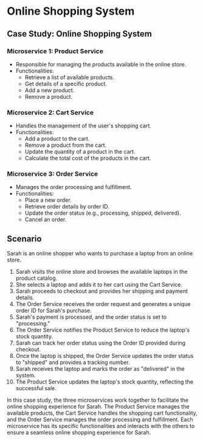 # Online Shopping System

## Case Study: Online Shopping System

### Microservice 1: Product Service
- Responsible for managing the products available in the online store.
- Functionalities:
  - Retrieve a list of available products.
  - Get details of a specific product.
  - Add a new product.
  - Remove a product.

### Microservice 2: Cart Service
- Handles the management of the user's shopping cart.
- Functionalities:
  - Add a product to the cart.
  - Remove a product from the cart.
  - Update the quantity of a product in the cart.
  - Calculate the total cost of the products in the cart.

### Microservice 3: Order Service
- Manages the order processing and fulfillment.
- Functionalities:
  - Place a new order.
  - Retrieve order details by order ID.
  - Update the order status (e.g., processing, shipped, delivered).
  - Cancel an order.

## Scenario
Sarah is an online shopper who wants to purchase a laptop from an online store.

1. Sarah visits the online store and browses the available laptops in the product catalog.
2. She selects a laptop and adds it to her cart using the Cart Service.
3. Sarah proceeds to checkout and provides her shipping and payment details.
4. The Order Service receives the order request and generates a unique order ID for Sarah's purchase.
5. Sarah's payment is processed, and the order status is set to "processing."
6. The Order Service notifies the Product Service to reduce the laptop's stock quantity.
7. Sarah can track her order status using the Order ID provided during checkout.
8. Once the laptop is shipped, the Order Service updates the order status to "shipped" and provides a tracking number.
9. Sarah receives the laptop and marks the order as "delivered" in the system.
10. The Product Service updates the laptop's stock quantity, reflecting the successful sale.

In this case study, the three microservices work together to facilitate the online shopping experience for Sarah. The Product Service manages the available products, the Cart Service handles the shopping cart functionality, and the Order Service manages the order processing and fulfillment. Each microservice has its specific functionalities and interacts with the others to ensure a seamless online shopping experience for Sarah.
